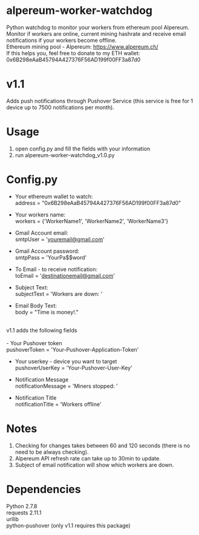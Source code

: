 # alpereum-worker-watchdog
Python watchdog to monitor your workers from ethereum pool Alpereum. Monitor if workers are online, current mining hashrate and receive email notifications if your workers become offline.<br />
Ethereum mining pool - Alpereum: https://www.alpereum.ch/ <br />
If this helps you, feel free to donate to my ETH wallet: 0x6B298eAaB45794A427376F56AD199f00FF3a87d0

# v1.1
Adds push notifications through Pushover Service (this service is free for 1 device up to 7500 notifications per month).

# Usage
1. open config.py and fill the fields with your information
2. run alpereum-worker-watchdog_v1.0.py

# Config.py
- Your ethereum wallet to watch: <br />
address = "0x6B298eAaB45794A427376F56AD199f00FF3a87d0"

- Your workers name:<br />
workers = {'WorkerName1', 'WorkerName2', 'WorkerName3'}

- Gmail Account email:<br />
smtpUser = 'youremail@gmail.com'

- Gmail Account password:<br />
smtpPass = 'YourPa$$word'

- To Email - to receive notification:<br />
toEmail = 'destinationemail@gmail.com'

- Subject Text:<br />
subjectText = 'Workers are down: '

- Email Body Text:<br />
body = "Time is money!."

<br />
v1.1 adds the following fields<br /><br />
- Your Pushover token<br />
pushoverToken = 'Your-Pushover-Application-Token'

- Your userkey - device you want to target<br />
pushoverUserKey = 'Your-Pushover-User-Key'

- Notification Message <br />
notificationMessage = 'Miners stopped: '

- Notification Title <br />
notificationTitle = 'Workers offline'

# Notes
1. Checking for changes takes between 60 and 120 seconds (there is no need to be always checking).<br />
2. Alpereum API refresh rate can take up to 30min to update.<br />
3. Subject of email notification will show which workers are down.

# Dependencies
Python 2.7.8 <br />
requests 2.11.1 <br />
urllib <br />
python-pushover (only v1.1 requires this package)
